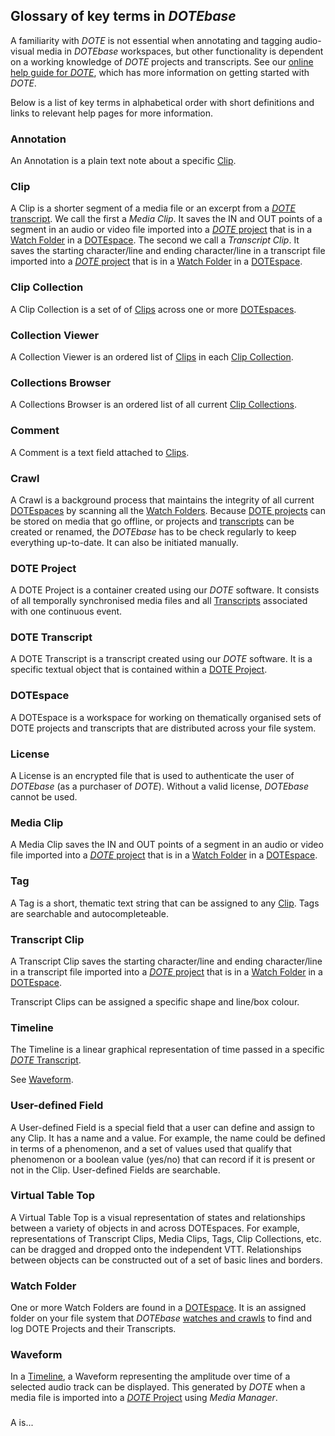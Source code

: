 ## Glossary of key terms in _DOTEbase_

A familiarity with _DOTE_ is not essential when annotating and tagging audio-visual media in _DOTEbase_ workspaces, but other functionality is dependent on a working knowledge of _DOTE_ projects and transcripts.
See our [online help guide for _DOTE_](https://bigsoftvideo.github.io/DOTE/), which has more information on getting started with _DOTE_.

Below is a list of key terms in alphabetical order with short definitions and links to relevant help pages for more information.

### Annotation <a id='annotation'></a>

An Annotation is a plain text note about a specific [Clip](#clip). 

### Clip <a id='clip'></a>

A Clip is a shorter segment of a media file or an excerpt from a [_DOTE_ transcript](#dote-transcript).
We call the first a _Media Clip_.
It saves the IN and OUT points of a segment in an audio or video file imported into a [_DOTE_ project](#dote-project) that is in a [Watch Folder](#watch-folder) in a [DOTEspace](#dotespace).
The second we call a _Transcript Clip_.
It saves the starting character/line and ending character/line in a transcript file imported into a [_DOTE_ project](#dote-project) that is in a [Watch Folder](#watch-folder) in a [DOTEspace](#dotespace).

### Clip Collection <a id='clip-collection'></a>

A Clip Collection is a set of of [Clips](#clip) across one or more [DOTEspaces](#dotespace).

### Collection Viewer <a id='collection-viewer.md'></a>

A Collection Viewer is an ordered list of [Clips](#clip) in each [Clip Collection](#clip-collection). 

### Collections Browser <a id='collections-browser.md'></a>

A Collections Browser is an ordered list of all current [Clip Collections](#clip-collection).

### Comment <a id='comment'></a>

A Comment is a text field attached to [Clips](#clip).

### Crawl <a id='crawl'></a>

A Crawl is a background process that maintains the integrity of all current [DOTEspaces](#dotespace) by scanning all the [Watch Folders](#watch-folder).
Because [DOTE projects](#dote-project) can be stored on media that go offline, or projects and [transcripts](#dote-transcript) can be created or renamed, the _DOTEbase_ has to be check regularly to keep everything up-to-date.
It can also be initiated manually.

### DOTE Project <a id='dote-project'></a>

A DOTE Project is a container created using our _DOTE_ software.
It consists of all temporally synchronised media files and all [Transcripts](#dote-transcript) associated with one continuous event.

### DOTE Transcript <a id='dote-transcript'></a>

A DOTE Transcript is a transcript created using our _DOTE_ software.
It is a specific textual object that is contained within a [DOTE Project](#dote-project).

### DOTEspace  <a id='workspace'></a>

A DOTEspace is a workspace for working on thematically organised sets of DOTE projects and transcripts that are distributed across your file system.

### License <a id='license'></a>

A License is an encrypted file that is used to authenticate the user of _DOTEbase_ (as a purchaser of _DOTE_).
Without a valid license, _DOTEbase_ cannot be used.

### Media Clip <a id='clips.md#media'></a>

A Media Clip saves the IN and OUT points of a segment in an audio or video file imported into a [_DOTE_ project](#dote-project) that is in a [Watch Folder](#watch-folder) in a [DOTEspace](#dotespace).

### Tag <a id='tag'></a>

A Tag is a short, thematic text string that can be assigned to any [Clip](#clip).
Tags are searchable and autocompleteable.

### Transcript Clip <a id='clips.md#transcript'></a>

A Transcript Clip saves the starting character/line and ending character/line in a transcript file imported into a [_DOTE_ project](#dote-project) that is in a [Watch Folder](#watch-folder) in a [DOTEspace](#dotespace).

Transcript Clips can be assigned a specific shape and line/box colour.

### Timeline <a id='timeline'></a>

The Timeline is a linear graphical representation of time passed in a specific [_DOTE_ Transcript](#dote-transcript).

See [Waveform](#waveform).

### User-defined Field <a id='user-defined'></a>

A User-defined Field is a special field that a user can define and assign to any Clip.
It has a name and a value.
For example, the name could be defined in terms of a phenomenon, and a set of values used that qualify that phenomenon or a boolean value (yes/no) that can record if it is present or not in the Clip.
User-defined Fields are searchable.

### Virtual Table Top <a id='tabletop'></a>

A Virtual Table Top is a visual representation of states and relationships between a variety of objects in and across DOTEspaces.
For example, representations of Transcript Clips, Media Clips, Tags, Clip Collections, etc. can be dragged and dropped onto the independent VTT.
Relationships between objects can be constructed out of a set of basic lines and borders.

### Watch Folder <a id='watch-folder'></a>

One or more Watch Folders are found in a [DOTEspace](#dotespace).
It is an assigned folder on your file system that _DOTEbase_ [watches and crawls](#crawl) to find and log DOTE Projects and their Transcripts.

### Waveform <a id='waveform.md'></a>

In a [Timeline](timeline.md), a Waveform representing the amplitude over time of a selected audio track can be displayed.
This generated by _DOTE_ when a media file is imported into a [_DOTE_ Project](#dote-project) using _Media Manager_.






###  <a id=''></a>

A  is...
